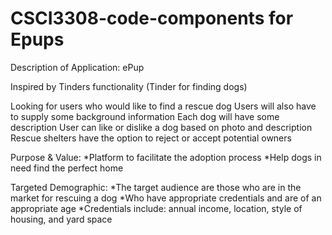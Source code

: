# CSCI3308-code-components for Epups

Description of Application: ePup

Inspired by Tinders functionality (Tinder for finding dogs)

Looking for users who would like to find a rescue dog
Users will also have to supply some background information
Each dog will have some description
User can like or dislike a dog based on photo and description  
Rescue shelters have the option to reject or accept potential owners

Purpose & Value:
  *Platform to facilitate the adoption process
  *Help dogs in need find the perfect home  

Targeted Demographic:
  *The target audience are those who are in the market for rescuing a dog
  *Who have appropriate credentials and are of an appropriate age
  *Credentials include: annual income, location, style of housing, and yard space 
